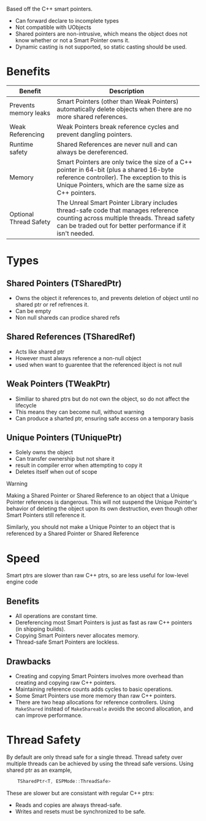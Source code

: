Based off the C++ smart pointers.
- Can forward declare to incomplete types
- Not compatible with UObjects
- Shared pointers are non-intrusive, which means the object does not know whether or not a Smart Pointer owns it.
- Dynamic casting is not supported, so static casting should be used.

# Benefits
| Benefit                | Description                                                                                                                                                                                        |
| ---------------------- | -------------------------------------------------------------------------------------------------------------------------------------------------------------------------------------------------- |
| Prevents memory leaks  | Smart Pointers (other than Weak Pointers) automatically delete objects when there are no more shared references.                                                                                   |
| Weak Referencing       | Weak Pointers break reference cycles and prevent dangling pointers.                                                                                                                                |
| Runtime safety         | Shared References are never null and can always be dereferenced.                                                                                                                                   |
| Memory                 | Smart Pointers are only twice the size of a C++ pointer in 64-bit (plus a shared 16-byte reference controller). The exception to this is Unique Pointers, which are the same size as C++ pointers. |
| Optional Thread Safety | The Unreal Smart Pointer Library includes thread-safe code that manages reference counting across multiple threads. Thread safety can be traded out for better performance if it isn't needed.     |

# Types
## Shared Pointers (TSharedPtr)
- Owns the object it references to, and prevents deletion of object until no shared ptr or ref refrences it.
- Can be empty
- Non null shareds can prodice shared refs

## Shared References (TSharedRef)
- Acts like shared ptr
- However must always reference a non-null object
- used when want to guarentee that the referenced ibject is not null

## Weak Pointers (TWeakPtr)
- Similiar to shared ptrs but do not own the object, so do not affect the lifecycle
- This means they can become null, without warning
- Can produce a sharted ptr, ensuring safe access on a temporary basis

## Unique Pointers (TUniquePtr)
- Solely owns the object 
- Can transfer ownership but not share it
- result in compiler error when attempting to copy it
- Deletes itself when out of scope

> [!warning]
> Making a Shared Pointer or Shared Reference to an object that a Unique Pointer references is dangerous. This will not suspend the Unique Pointer's behavior of deleting the object upon its own destruction, even though other Smart Pointers still reference it. 
> 
> Similarly, you should not make a Unique Pointer to an object that is referenced by a Shared Pointer or Shared Reference

# Speed
Smart ptrs are slower than raw C++ ptrs, so are less useful for low-level engine code

## Benefits
- All operations are constant time.
- Dereferencing most Smart Pointers is just as fast as raw C++ pointers (in shipping builds).
- Copying Smart Pointers never allocates memory.
- Thread-safe Smart Pointers are lockless.

## Drawbacks
- Creating and copying Smart Pointers involves more overhead than creating and copying raw C++ pointers.
- Maintaining reference counts adds cycles to basic operations.
- Some Smart Pointers use more memory than raw C++ pointers.
- There are two heap allocations for reference controllers. Using `MakeShared` instead of `MakeShareable` avoids the second allocation, and can improve performance.

# Thread Safety
By default are only thread safe for a single thread. 
Thread safety over multiple threads can be achieved by using the thread safe versions. Using shared ptr as an example,
```cpp
	TSharedPtr<T, ESPMode::ThreadSafe> 
```
These are slower but are consistant with regular C++ ptrs:
- Reads and copies are always thread-safe.  
- Writes and resets must be synchronized to be safe.